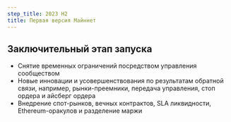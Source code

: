 ```yaml
---
step_title: 2023 H2
title: Первая версия Майннет
---
```


## Заключительный этап запуска
- Снятие временных ограничений посредством управления сообществом
- Новые инновации и усовершенствования по результатам обратной связи, например, рынки-преемники, передача управления, стоп ордера и айсберг ордера
- Внедрение спот-рынков, вечных контрактов, SLA ликвидности, Ethereum-оракулов и разделение маржи
